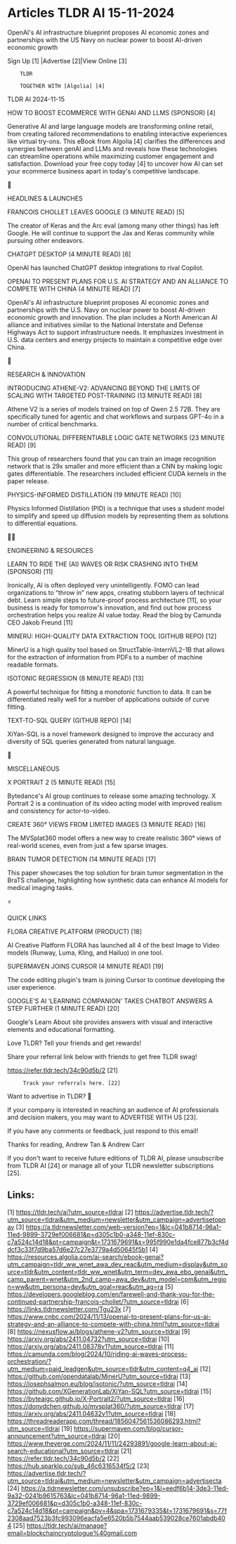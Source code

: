 # Articles TLDR AI 15-11-2024

OpenAI's AI infrastructure blueprint proposes AI economic zones and
partnerships with the US Navy on nuclear power to boost AI-driven
economic
growth ‌ ‌ ‌ ‌ ‌ ‌ ‌ ‌ ‌ ‌ ‌ ‌ ‌ ‌ ‌ ‌ ‌ ‌ ‌ ‌ ‌ ‌ ‌ ‌ ‌ ‌  ‌ ‌ ‌ ‌ ‌ ‌ ‌ ‌ ‌ ‌ ‌ ‌ ‌ ‌ ‌ ‌ ‌ ‌ ‌ ‌ ‌ ‌ ‌ ‌ ‌ ‌ 


 Sign Up [1] |Advertise [2]|View Online [3] 

		TLDR 

		TOGETHER WITH [Algolia] [4]

TLDR AI 2024-11-15

 HOW TO BOOST ECOMMERCE WITH GENAI AND LLMS (SPONSOR) [4] 

 Generative AI and large language models are transforming online
retail, from creating tailored recommendations to enabling interactive
experiences like virtual try-ons. This eBook from Algolia [4]
clarifies the differences and synergies between genAI and LLMs and
reveals how these technologies can streamline operations while
maximizing customer engagement and satisfaction. Download your free
copy today [4] to uncover how AI can set your ecommerce business apart
in today's competitive landscape. 

🚀 

HEADLINES & LAUNCHES

 FRANCOIS CHOLLET LEAVES GOOGLE (3 MINUTE READ) [5] 

 The creator of Keras and the Arc eval (among many other things) has
left Google. He will continue to support the Jax and Keras community
while pursuing other endeavors. 

 CHATGPT DESKTOP (4 MINUTE READ) [6] 

 OpenAI has launched ChatGPT desktop integrations to rival Copilot. 

 OPENAI TO PRESENT PLANS FOR U.S. AI STRATEGY AND AN ALLIANCE TO
COMPETE WITH CHINA (4 MINUTE READ) [7] 

 OpenAI's AI infrastructure blueprint proposes AI economic zones and
partnerships with the U.S. Navy on nuclear power to boost AI-driven
economic growth and innovation. The plan includes a North American AI
alliance and initiatives similar to the National Interstate and
Defense Highways Act to support infrastructure needs. It emphasizes
investment in U.S. data centers and energy projects to maintain a
competitive edge over China. 

🧠 

RESEARCH & INNOVATION

 INTRODUCING ATHENE-V2: ADVANCING BEYOND THE LIMITS OF SCALING WITH
TARGETED POST-TRAINING (13 MINUTE READ) [8] 

 Athene V2 is a series of models trained on top of Qwen 2.5 72B. They
are specifically tuned for agentic and chat workflows and surpass
GPT-4o in a number of critical benchmarks. 

 CONVOLUTIONAL DIFFERENTIABLE LOGIC GATE NETWORKS (23 MINUTE READ) [9]


 This group of researchers found that you can train an image
recognition network that is 29x smaller and more efficient than a CNN
by making logic gates differentiable. The researchers included
efficient CUDA kernels in the paper release. 

 PHYSICS-INFORMED DISTILLATION (19 MINUTE READ) [10] 

 Physics Informed Distillation (PID) is a technique that uses a
student model to simplify and speed up diffusion models by
representing them as solutions to differential equations. 

🧑‍💻 

ENGINEERING & RESOURCES

 LEARN TO RIDE THE (AI) WAVES OR RISK CRASHING INTO THEM (SPONSOR)
[11] 

 Ironically, AI is often deployed very unintelligently. FOMO can lead
organizations to “throw in” new apps, creating stubborn layers of
technical debt. Learn simple steps to future-proof process
architecture [11], so your business is ready for tomorrow's
innovation, and find out how process orchestration helps you realize
AI value today. Read the blog by Camunda CEO Jakob Freund [11] 

 MINERU: HIGH-QUALITY DATA EXTRACTION TOOL (GITHUB REPO) [12] 

 MinerU is a high quality tool based on StructTable-InternVL2-1B that
allows for the extraction of information from PDFs to a number of
machine readable formats. 

 ISOTONIC REGRESSION (8 MINUTE READ) [13] 

 A powerful technique for fitting a monotonic function to data. It can
be differentiated really well for a number of applications outside of
curve fitting. 

 TEXT-TO-SQL QUERY (GITHUB REPO) [14] 

 XiYan-SQL is a novel framework designed to improve the accuracy and
diversity of SQL queries generated from natural language. 

🎁 

MISCELLANEOUS

 X PORTRAIT 2 (5 MINUTE READ) [15] 

 Bytedance's AI group continues to release some amazing technology. X
Portrait 2 is a continuation of its video acting model with improved
realism and consistency for actor-to-video. 

 CREATE 360° VIEWS FROM LIMITED IMAGES (3 MINUTE READ) [16] 

 The MVSplat360 model offers a new way to create realistic 360° views
of real-world scenes, even from just a few sparse images. 

 BRAIN TUMOR DETECTION (14 MINUTE READ) [17] 

 This paper showcases the top solution for brain tumor segmentation in
the BraTS challenge, highlighting how synthetic data can enhance AI
models for medical imaging tasks. 

⚡ 

QUICK LINKS

 FLORA CREATIVE PLATFORM (PRODUCT) [18] 

 AI Creative Platform FLORA has launched all 4 of the best Image to
Video models (Runway, Luma, Kling, and Hailuo) in one tool. 

 SUPERMAVEN JOINS CURSOR (4 MINUTE READ) [19] 

 The code editing plugin's team is joining Cursor to continue
developing the user experience. 

 GOOGLE'S AI ‘LEARNING COMPANION' TAKES CHATBOT ANSWERS A STEP
FURTHER (1 MINUTE READ) [20] 

 Google's Learn About site provides answers with visual and
interactive elements and educational formatting. 

Love TLDR? Tell your friends and get rewards!

 Share your referral link below with friends to get free TLDR swag! 

 https://refer.tldr.tech/34c90d5b/2 [21] 

		 Track your referrals here. [22] 

Want to advertise in TLDR? 📰

 If your company is interested in reaching an audience of AI
professionals and decision makers, you may want to ADVERTISE WITH US
[23]. 

 If you have any comments or feedback, just respond to this email! 

Thanks for reading, 
Andrew Tan & Andrew Carr 

If you don't want to receive future editions of TLDR AI, please
unsubscribe from TLDR AI [24] or manage all of your TLDR newsletter
subscriptions [25]. 

 

Links:
------
[1] https://tldr.tech/ai?utm_source=tldrai
[2] https://advertise.tldr.tech/?utm_source=tldrai&utm_medium=newsletter&utm_campaign=advertisetopnav
[3] https://a.tldrnewsletter.com/web-version?ep=1&lc=041b8714-96a1-11ed-9899-3729ef006681&p=d305c1b0-a348-11ef-830c-c7a524c14d18&pt=campaign&t=1731679691&s=995f990e1da4fce877b3cf4ddcf3c33f7d9ba57d6e27c27e3779a4d50645f5b1
[4] https://resources.algolia.com/ai-search/ebook-genai?utm_campaign=tldr_ww_wnet_awa_dev_reac&utm_medium=display&utm_source=tldr&utm_content=tldr_ww_wnet&utm_term=dev_awa_ebo_genai&utm_camp_parent=wnet&utm_2nd_camp=awa_dev&utm_model=cpm&utm_region=ww&utm_persona=dev&utm_goal=reac&utm_ag=ra
[5] https://developers.googleblog.com/en/farewell-and-thank-you-for-the-continued-partnership-francois-chollet/?utm_source=tldrai
[6] https://links.tldrnewsletter.com/Tgu23x
[7] https://www.cnbc.com/2024/11/13/openai-to-present-plans-for-us-ai-strategy-and-an-alliance-to-compete-with-china.html?utm_source=tldrai
[8] https://nexusflow.ai/blogs/athene-v2?utm_source=tldrai
[9] https://arxiv.org/abs/2411.04732?utm_source=tldrai
[10] https://arxiv.org/abs/2411.08378v1?utm_source=tldrai
[11] https://camunda.com/blog/2024/10/riding-ai-waves-process-orchestration/?utm_medium=paid_leadgen&utm_source=tldr&utm_content=q4_ai
[12] https://github.com/opendatalab/MinerU?utm_source=tldrai
[13] https://josephsalmon.eu/blog/isotonic/?utm_source=tldrai
[14] https://github.com/XGenerationLab/XiYan-SQL?utm_source=tldrai
[15] https://byteaigc.github.io/X-Portrait2/?utm_source=tldrai
[16] https://donydchen.github.io/mvsplat360/?utm_source=tldrai
[17] https://arxiv.org/abs/2411.04632v1?utm_source=tldrai
[18] https://threadreaderapp.com/thread/1856047561536086293.html?utm_source=tldrai
[19] https://supermaven.com/blog/cursor-announcement?utm_source=tldrai
[20] https://www.theverge.com/2024/11/11/24293891/google-learn-about-ai-search-educational?utm_source=tldrai
[21] https://refer.tldr.tech/34c90d5b/2
[22] https://hub.sparklp.co/sub_46c6316534f5/2
[23] https://advertise.tldr.tech/?utm_source=tldrai&utm_medium=newsletter&utm_campaign=advertisecta
[24] https://a.tldrnewsletter.com/unsubscribe?ep=1&l=eedf6b14-3de3-11ed-9a32-0241b9615763&lc=041b8714-96a1-11ed-9899-3729ef006681&p=d305c1b0-a348-11ef-830c-c7a524c14d18&pt=campaign&pv=4&spa=1731679335&t=1731679691&s=77f2308aad7523b3fc993096eacfa5e6520b5b7544aab539028ce7601abdb404
[25] https://tldr.tech/ai/manage?email=blockchaincryptologue%40gmail.com